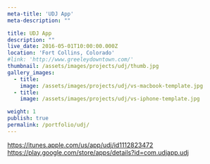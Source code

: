 ```yaml
---
meta-title: 'UDJ App'
meta-description: ""

title: UDJ App
description: ""
live_date: 2016-05-01T10:00:00.000Z
location: 'Fort Collins, Colorado'
#link: 'http://www.greeleydowntown.com/'
thumbnail: /assets/images/projects/udj/thumb.jpg
gallery_images:
  - title:
    image: /assets/images/projects/udj/vs-macbook-template.jpg
  - title:
    image: /assets/images/projects/udj/vs-iphone-template.jpg

weight: 1
publish: true
permalink: /portfolio/udj/
---
```

https://itunes.apple.com/us/app/udj/id1112823472
https://play.google.com/store/apps/details?id=com.udjapp.udj
